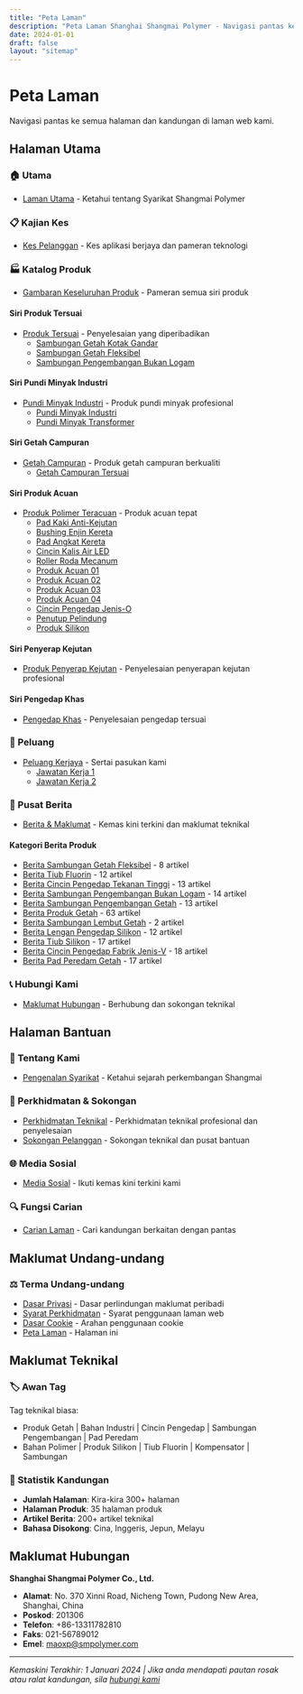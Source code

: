 ```yaml
---
title: "Peta Laman"
description: "Peta Laman Shanghai Shangmai Polymer - Navigasi pantas ke semua halaman dan kandungan"
date: 2024-01-01
draft: false
layout: "sitemap"
---
```


# Peta Laman

Navigasi pantas ke semua halaman dan kandungan di laman web kami.

## Halaman Utama

### 🏠 Utama
- [Laman Utama](/my/) - Ketahui tentang Syarikat Shangmai Polymer

### 📋 Kajian Kes
- [Kes Pelanggan](/my/tech/) - Kes aplikasi berjaya dan pameran teknologi

### 🏭 Katalog Produk
- [Gambaran Keseluruhan Produk](/my/products/) - Pameran semua siri produk

#### Siri Produk Tersuai
- [Produk Tersuai](/my/products/custom-products/) - Penyelesaian yang diperibadikan
  - [Sambungan Getah Kotak Gandar](/my/products/custom-products/axle-box-rubber-joint/)
  - [Sambungan Getah Fleksibel](/my/products/custom-products/flexible-rubber-joint/)
  - [Sambungan Pengembangan Bukan Logam](/my/products/custom-products/non-metallic-expansion-joint/)

#### Siri Pundi Minyak Industri
- [Pundi Minyak Industri](/my/products/industrial-oil-bladder/) - Produk pundi minyak profesional
  - [Pundi Minyak Industri](/my/products/industrial-oil-bladder/industrial-oil-bladder/)
  - [Pundi Minyak Transformer](/my/products/industrial-oil-bladder/transformer-oil-bladder/)

#### Siri Getah Campuran
- [Getah Campuran](/my/products/mixed-rubber/) - Produk getah campuran berkualiti
  - [Getah Campuran Tersuai](/my/products/mixed-rubber/custom-mixed-rubber/)

#### Siri Produk Acuan
- [Produk Polimer Teracuan](/my/products/polymer-molded/) - Produk acuan tepat
  - [Pad Kaki Anti-Kejutan](/my/products/polymer-molded/anti-shock-foot-pad/)
  - [Bushing Enjin Kereta](/my/products/polymer-molded/car-engine-bushing/)
  - [Pad Angkat Kereta](/my/products/polymer-molded/car-lift-pad/)
  - [Cincin Kalis Air LED](/my/products/polymer-molded/led-waterproof-ring/)
  - [Roller Roda Mecanum](/my/products/polymer-molded/mecanum-wheel-roller/)
  - [Produk Acuan 01](/my/products/polymer-molded/molded-product-01/)
  - [Produk Acuan 02](/my/products/polymer-molded/molded-product-02/)
  - [Produk Acuan 03](/my/products/polymer-molded/molded-product-03/)
  - [Produk Acuan 04](/my/products/polymer-molded/molded-product-04/)
  - [Cincin Pengedap Jenis-O](/my/products/polymer-molded/o-type-seal-ring/)
  - [Penutup Pelindung](/my/products/polymer-molded/protective-cover/)
  - [Produk Silikon](/my/products/polymer-molded/silicone-products/)

#### Siri Penyerap Kejutan
- [Produk Penyerap Kejutan](/my/products/shock-absorber/) - Penyelesaian penyerapan kejutan profesional

#### Siri Pengedap Khas
- [Pengedap Khas](/my/products/special-sealing/) - Penyelesaian pengedap tersuai

### 💼 Peluang
- [Peluang Kerjaya](/my/opportunities/) - Sertai pasukan kami
  - [Jawatan Kerja 1](/my/opportunities/job1/)
  - [Jawatan Kerja 2](/my/opportunities/job2/)

### 📰 Pusat Berita
- [Berita & Maklumat](/my/news/) - Kemas kini terkini dan maklumat teknikal

#### Kategori Berita Produk
- [Berita Sambungan Getah Fleksibel](/my/news/flexible-rubber-joint/) - 8 artikel
- [Berita Tiub Fluorin](/my/news/fluorine-tube/) - 12 artikel  
- [Berita Cincin Pengedap Tekanan Tinggi](/my/news/high-pressure-sealing-ring/) - 13 artikel
- [Berita Sambungan Pengembangan Bukan Logam](/my/news/non-metallic-expansion-joint/) - 14 artikel
- [Berita Sambungan Pengembangan Getah](/my/news/rubber-expansion-joint/) - 13 artikel
- [Berita Produk Getah](/my/news/rubber-products/) - 63 artikel
- [Berita Sambungan Lembut Getah](/my/news/rubber-soft-joint/) - 2 artikel
- [Berita Lengan Pengedap Silikon](/my/news/silicone-sealing-sleeve/) - 12 artikel
- [Berita Tiub Silikon](/my/news/silicone-tube/) - 17 artikel
- [Berita Cincin Pengedap Fabrik Jenis-V](/my/news/v-type-fabric-sealing-ring/) - 18 artikel
- [Berita Pad Peredam Getah](/my/news/rubber-damping-pad/) - 17 artikel

### 📞 Hubungi Kami
- [Maklumat Hubungan](/my/contact/) - Berhubung dan sokongan teknikal

## Halaman Bantuan

### 👥 Tentang Kami
- [Pengenalan Syarikat](/my/about/) - Ketahui sejarah perkembangan Shangmai

### 🔧 Perkhidmatan & Sokongan
- [Perkhidmatan Teknikal](/my/services/) - Perkhidmatan teknikal profesional dan penyelesaian
- [Sokongan Pelanggan](/my/support/) - Sokongan teknikal dan pusat bantuan

### 🌐 Media Sosial
- [Media Sosial](/my/social-media/) - Ikuti kemas kini terkini kami

### 🔍 Fungsi Carian
- [Carian Laman](/my/search/) - Cari kandungan berkaitan dengan pantas

## Maklumat Undang-undang

### ⚖️ Terma Undang-undang
- [Dasar Privasi](/my/privacy/) - Dasar perlindungan maklumat peribadi
- [Syarat Perkhidmatan](/my/terms/) - Syarat penggunaan laman web
- [Dasar Cookie](/my/cookies/) - Arahan penggunaan cookie
- [Peta Laman](/my/sitemap/) - Halaman ini

## Maklumat Teknikal

### 🏷️ Awan Tag
Tag teknikal biasa:
- Produk Getah | Bahan Industri | Cincin Pengedap | Sambungan Pengembangan | Pad Peredam
- Bahan Polimer | Produk Silikon | Tiub Fluorin | Kompensator | Sambungan

### 📅 Statistik Kandungan
- **Jumlah Halaman**: Kira-kira 300+ halaman
- **Halaman Produk**: 35 halaman produk
- **Artikel Berita**: 200+ artikel teknikal
- **Bahasa Disokong**: Cina, Inggeris, Jepun, Melayu

## Maklumat Hubungan

**Shanghai Shangmai Polymer Co., Ltd.**
- **Alamat**: No. 370 Xinni Road, Nicheng Town, Pudong New Area, Shanghai, China
- **Poskod**: 201306
- **Telefon**: +86-13311782810
- **Faks**: 021-56789012
- **Emel**: maoxp@smpolymer.com

---

*Kemaskini Terakhir: 1 Januari 2024 | Jika anda mendapati pautan rosak atau ralat kandungan, sila [hubungi kami](/my/contact/)*